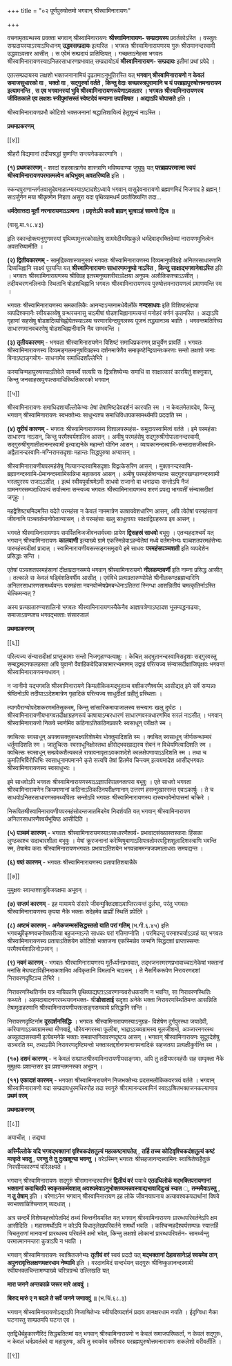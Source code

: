+++
title = "०२ पूर्णपुरुषोत्तमो भगवान् श्रीस्वामिनारायणः"

+++

वचनामृतग्रन्थस्य प्रवक्ता भगवान् श्रीस्वामिनारायणः **श्रीस्वामिनारायण- सम्प्रदायस्य** प्रवर्तकोऽस्ति । वस्तुतः सम्प्रदायस्याऽस्याऽभिधानम् **उद्धवसम्प्रदायः** इत्यस्ति । भगवतः श्रीस्वामिनारायणस्य गुरुः श्रीरामानन्दस्वामी उद्धवाऽवतार आसीत् । स एवेमं सम्प्रदायं प्रातिष्ठिपत् । गच्छताऽनेहसा भगवतः श्रीस्वामिनारायणस्याऽनितरसाधारणप्रभावात् सम्प्रदायोऽयं **श्रीस्वामिनारायण- सम्प्रदायः** इतीमां प्रथां प्रपेदे ।

एतत्सम्प्रदायस्य लक्षशो भक्तजनानामियं दृढतमाऽनुभूतिरस्ति यत् **भगवान् श्रीस्वामिनारायणो न केवलं समाजसुधारको वा** ,  **भक्तो वा** ,  **सद्गुरुर्वा वर्तते** ,  **किन्तु वेदाः सच्छास्त्रपुराणानि च यं परब्रह्मपुरुषोत्तमनारायण इत्यामनन्ति** ,  **स एव भगवानस्यां भुवि श्रीस्वामिनारायणरूपेणाऽवततार । भगवतः श्रीस्वामिनारायणस्य जीवितकाले एव लक्षशः स्त्रीपुमांसस्तं स्वेष्टदेवं मन्वाना उपासिषत । अद्याऽपि चोपासते** इति ।

श्रीस्वामिनारायणप्रभौ कोटिशो भक्तजनानां श्रद्धातिशायित्वं हेतुशून्यं नाऽस्ति ।

**प्रथमप्रकरणम्** 

[[४]]

श्रीहरौ विद्यमानां तदीयश्रद्धां पुष्णन्ति सन्त्यनेककारणानि ।

**(१) प्रथमकारणम्** -  शरदां सहस्रात्प्रागेव शास्त्राणि भविष्यवाण्या जुघुषुः यत् **परब्रह्मपरमात्मा स्वयं श्रीस्वामिनारायणपरमात्मत्वेन अधिभुवम् अवतरिष्यति** इति ।

स्कन्दपुराणान्तर्गतवासुदेवमाहात्म्यस्याऽष्टादशेऽध्याये भगवान् वासुदेवनारायणो ब्रह्माणमिदं निजगाद हे ब्रह्मन् ! साऽर्जुनेन मया श्रीकृष्णेन निहता असुरा यदा पृथिव्यामधर्मं प्रवर्तयिष्यन्ति तदा...

**धर्मदेवात्तदा मूर्तौ नरनारायणाऽऽत्मना । प्रवृत्तेऽपि कलौ ब्रह्मन् भूत्वाऽहं सामगो द्विजः ॥** 

(वासु.मा.१८.४३)

इति स्कान्दोक्त्यनुगुणमस्यां पृथिव्यामुत्तरकोसलेषु सामवेदीयविप्रकुले धर्मदेवाद्भक्तिदेव्यां नारायणमुनित्वेन अवतरिष्यामीति ।

**(२) द्वितीयकारणम्** -  सामुद्रिकशास्त्रानुसारं भगवतः श्रीस्वामिनारायणस्य दिव्यमानुषविग्रहे अनितरसाधारणानि दिव्यचिह्नानि साक्ष्यं पूरयन्ति यत् **श्रीस्वामिनारायणः साधारणमनुष्यो नाऽस्ति** ,  **किन्तु साक्षाद्भगवानेवाऽस्ति** इति । भगवतः श्रीस्वामिनारायणस्य श्रीविग्रह इतरमनुष्यशरीराऽपेक्षया अनुपमः अलौकिकश्चाऽऽसीत् । तदीयचरणनलिनयोः स्थितानि षोडशचिह्नानि भगवतः श्रीस्वामिनारायणस्य पुरुषोत्तमनारायणत्वं प्रमाणयन्ति स्म ।

भगवतः श्रीस्वामिनारायणस्य समकालिकैः आनन्दाऽन्तनामधेयैर्लोके **नन्दसाधवः** इति विशिष्टसंज्ञया व्यपदिश्यमानैः स्वीयकाव्येषु ग्रन्थरचनासु चाऽमीषां षोडशचिह्नानामत्यन्तं मनोहरं वर्णनं कृतमस्ति । अद्याऽपि गृहाणां सहस्रेषु षोडशदिव्यचिह्नोपेतस्याऽस्य चरणारविन्दयुगलस्य पूजनं तद्ध्यानञ्च भवति । भगवन्तमतिरिच्य साधारणमानवचरणेषु षोडशचिह्नानीमानि नैव सम्भवन्ति ।

**(३) तृतीयकारणम्** -  भगवता श्रीस्वामिनारायणेन विशिष्टं समाधिप्रकरणम् प्राचुर्येण प्रावर्ति । भगवतः श्रीस्वामिनारायणस्य दिव्यमङ्गलमानुषविग्रहस्य दर्शनमात्रेणैव समाकृष्टेन्द्रियान्तःकरणाः सन्तो लक्षशो जनाः विनाऽष्टाङ्गयोग- साधनामेव समाधिदशाँल्लेभिरे ।

कस्यचिन्महापुरुषस्याऽतिवेले सामर्थ्ये सत्यपि सः द्वित्रशिष्येभ्यः समाधिं वा साक्षात्कारं कारयितुं शक्नुयात्, किन्तु जनसाहस्रयुगपत्समाधिस्थितिकारको भगवान्

[[५]]

श्रीस्वामिनारायणः समाधिदशायाँल्लोकेभ्यः तेषां तेषामिष्टदेवदर्शनं कारयति स्म । न केवलमेतावदेव, किन्तु भगवान् श्रीस्वामिनारायणः स्वभक्तेभ्यः साधुभ्यश्च समाधिविधापकसामर्थ्यमपि प्रददाति स्म ।

**(४) तुरीयं कारणम्** -  भगवतः श्रीस्वामिनारायणस्य विशालपरमहंस- समुदायस्वामित्वं वर्तते । इमे परमहंसाः साधारणा नाऽसन्, किन्तु परमैश्वर्यशालिन आसन् । अमीषु परमहंसेषु सद्गुरुश्रीगोपालानन्दस्वामी, सद्गुरुश्रीगुणातीतानन्दस्वामी इत्याद्यनेके महान्तो योगिन आसन् । व्यापकानन्दस्वामि-सन्तदासजीस्वामि- अद्वैतानन्दस्वामि-मग्निरामसदृशाः महान्तः सिद्धपुरुषा अप्यासन् ।

श्रीस्वामिनारायणीयपरमहंसेषु नित्यानन्दस्वामिसदृशाः विद्वत्केसरिण आसन् । मुक्तानन्दस्वामि-ब्रह्मानन्दस्वामि-प्रेमानन्दस्वामिसन्निभा महाकवय आसन् । अमीषु परमहंसेष्वन्यतमः सद्गुरुरखण्डानन्दस्वामी भरतपुरस्य राजाऽऽसीत् । इत्थं स्वीयपूर्वाश्रमेऽमी साधवो राजानो वा धनाढ्याः सन्तोऽपि नैजं ग्रामनगरसम्पदाधिपत्यं सर्वात्मना सन्त्यज्य भगवतः श्रीस्वामिनारायणस्य शरणं प्रपद्य भागवतीं संन्यासदीक्षां जगृहुः ।

महद्वैशिष्ट्यमिदमस्ति यदेते परमहंसा न केवलं नाममात्रेण काषायवेशधारिण आसन्, अपि त्वेतेषां परमहंसानां जीवनानि पञ्चवर्तमानोपेतान्यासन् । ते परमहंसाः खलु साधुतायाः साक्षाद्विग्रहरूपा इव आसन् ।

भगवते श्रीस्वामिनारायणाय समर्पितनिजजीवनसर्वस्वाः प्रायेण **द्विसहस्रं साधवो** बभूवुः । एतन्महदाश्चर्यं यत् भगवान् श्रीस्वामिनारायणः **कालवाणी** इत्याख्ये ग्रामे एकस्मिन्नेवाऽहन्येतेषां मध्ये वर्तमानेभ्यः पञ्चशतपरमहंसेभ्यः पारमहंस्यदीक्षां प्रादात् । स्वामिनारायणीयसत्सङ्गसमुदाये इमे साधवः **परमहंसपञ्चशती** इति व्यपदेशेन प्रसिद्धाः सन्ति ।

एतेषां पञ्चशतपरमहंसानां दीक्षाप्रदानसमये भगवान् श्रीस्वामिनारायणो **नीलकण्ठवर्णी** इति नाम्ना प्रसिद्ध आसीत् । तत्काले सः केवलं षड्विंशतिवर्षीय आसीत् । एवंविधे प्रत्यग्रतारुण्योपेते श्रीनीलकण्ठब्रह्मचारिणि अनितरसाधारणसामर्थ्यवन्तः परमहंसा नवनवोन्मेषप्रेमबन्धेनाऽतितरां स्निग्धा आसन्नितीयं चमत्कृतिर्नाऽस्ति चेत्किमन्यत् ?

अस्य प्रत्यग्रतारुण्यशालिनो भगवतः श्रीस्वामिनारायणस्यैकेनैव आज्ञापत्रेणाऽष्टादश भूसम्पद्धनाढयाः, समाजाऽग्रण्यश्च भगवद्भक्ताः संसारजालं

**प्रथमप्रकरणम्** 

[[६]]

परित्यज्य संन्यासदीक्षां प्राप्तुकामाः सन्तो निजगृहाण्यत्याक्षुः । केचित् अद्भुतानन्दस्वामिसदृशाः सद्गुरवस्तु सम्बद्धमदनफलहस्ता अपि युवानो वैवाहिकवेदिकायामारभ्यमाणम् उद्वाहं परित्यज्य संन्यासदीक्षाजिघृक्षवः भगवन्तं श्रीस्वामिनारायणमन्वधावन् ।

न जानीमो यद्भगवति श्रीस्वामिनारायणे किमलौकिकमद्भुतञ्च वशीकरणैश्वर्यम् आसीद्यत् इमे सर्वे सम्पन्नाः श्रेष्ठिनोऽपि तदीयाऽऽदेशमात्रेण गृहादिकं परित्यज्य साधुदीक्षां ग्रहीतुं प्रस्थिताः ।

त्यागवैराग्योपदेशकरणमतिसुकरम्, किन्तु सांसारिकमायाजालस्य सन्त्यागः खलु दुर्घटः । श्रीस्वामिनारायणीयभागवतदीक्षाग्रहणरूपं काषायाऽम्बरधारणं साधारणवस्त्रधारणमिव सरलं नाऽसीत् । भगवान् श्रीस्वामिनारायणो निकषे स्वर्णमिव कठिनाऽतिकठिनप्रकारैः स्वसाधून् परीक्षते स्म ।

क्वचित्सः स्वसाधून् अपक्वसक्तुकभक्ष्यविशेषमेव भोक्तुमादिशति स्म । क्वचित् स्वसाधून् जीर्णकन्थाम्बरं धर्तुमादिशति स्म । जातुचित्सः स्वसाधूनिक्षोस्तथा क्षीरोद्भवखाद्यस्य सेवनं न विधेयमित्यादिशति स्म । क्वचित्सः स्वसाधून् सम्प्रवेकशैत्यकाले रात्रावनावृताऽवकाशदेशे कालक्षेपणायाऽऽदिशति स्म । तथा च कुमतिभिर्विरोधिभिः स्वसाधूनामपमानने कृते सत्यपि तेषां हितमेव चिन्त्यम् इत्ययमादेश आसीद्भगवतः श्रीस्वामिनारायणस्य स्वसाधुभ्यः ।

इमे साधवोऽपि भगवतः श्रीस्वामिनारायणस्याऽऽज्ञापरिपालनतत्परा बभूवुः । एते साधवो भगवता श्रीस्वामिनारायणेन क्रियमाणानां कठिनाऽतिकठिनपरीक्षणानाम् उत्तरणं हसन्मुखास्सन्त एवाऽकार्षुः । ते च साधवोऽनितरसाधारणसामर्थ्योपेताः सन्तोऽपि भगवतः श्रीस्वामिनारायणस्य दास्यभावेनोपासनां चक्रिरे ।

निरूपितश्रीस्वामिनारायणीयपरमहंसोदन्तजातमिदमेव निदर्शयति यत् भगवान् श्रीस्वामिनारायण अनितरसाधारणैश्वर्यभूयिष्ठ आसीदिति ।

**(५) पञ्चमं कारणम्** -  भगवतः श्रीस्वामिनारायणस्याऽसाधारणैश्वर्य- प्रभावादसंख्यास्तस्कराः हिंसका लुण्ठकाश्च सदाचारशीला बभूवुः । येषां क्रूरजनानां करेष्विषुबाणाऽसिपत्रतोमरपट्टिशशूलादिशस्त्राणि भवन्ति स्म, तेषामेव कराः श्रीस्वामिनारायणभगवतः प्रभावाऽतिशयेन भगवन्नाममन्त्रजपमालाधराः समपद्यन्त ।

**(६) षष्ठं कारणम्** -  भगवतः श्रीस्वामिनारायणस्य प्रतापातिशयान्नैके

[[७]]

मुमुक्षवः स्वान्तश्शत्रुविजयक्षमा अभूवन् ।

**(७) सप्तमं कारणम्** -  इह मायामये संसारे जीवन्मुक्तिदशाऽवाप्तिरत्यन्तं दुर्लभा, परंतु भगवतः श्रीस्वामिनारायणस्य कृपया नैके भक्ताः सदेहमेव ब्राह्मीं स्थितिं प्रपेदिरे ।

**(८) अष्टमं कारणम्** -  **अनेकजन्मसंसिद्धस्ततो याति परां गतिम्** (भ.गी.६.४५) इति भगवच्छ्रीकृष्णवचनोक्तरीत्या बहुजन्माऽन्ते साधकः परां गतिमाप्नोति । परमिदन्तु परमाश्चर्याऽऽवहं यत् भगवतः श्रीस्वामिनारायणस्य प्रतापाऽतिशयेन कोटिशो भक्तजना एकस्मिन्नेव जन्मनि सिद्धदशां प्राप्तास्सन्तः परमैश्वर्यशालिनोऽभवन् ।

**(९) नवमं कारणम्** -  भगवतः श्रीस्वामिनारायणस्य मूर्तेर्ध्यानप्रभावात्, तद्भजनस्मरणप्रभावाच्चाऽनेकेषां भक्तानां मनांसि मेघघटाविहीनमाकाशमिव अविकृतानि विमलानि चाऽसन् । ते नैसर्गिकरूपेण निरावरणदशां निरावरणदृष्टिञ्च लेभिरे ।

निरावरणस्थितिर्नाम यत्र मायिकानि पृथिव्याद्यष्टाऽऽवरणान्यवरोधकराणि न भवन्ति, सा निरावरणस्थितिः कथ्यते । अहमदाबादनगरस्थयवनभक्त- श्री**डोसाताई** सदृशा अनेके भक्ता निरावरणस्थितिमन्त आसन्निति तेषामुदाहरणानि श्रीस्वामिनारायणीयसत्सङ्गसमवाये प्रसिद्धानि सन्ति ।

निरावरणदृष्टिर्नाम **दूरदर्शनसिद्धिः** ।  भगवतः श्रीस्वामिनारायणस्याऽनुग्रह- विशेषेण दुर्गपुरस्था जयादेवी, करियाणाऽऽख्यग्रामस्था मीणबाई, धौरेयनगरस्था फूलीबा, भाद्राऽऽख्यग्रामस्य मूलजीशर्मा, अञ्जारनगरस्थ अच्युतदासस्वामी इत्येवमनेके भक्ताः समवाप्तनिरावरणदृष्टय आसन् । भगवान् श्रीस्वामिनारायणः सुदूरदेशेषु सञ्चरति स्म, तथाऽपीमे निरावरणदृष्टिमन्तो भक्तास्तद्दर्शनगमनागमनादिकं सहजतया प्रत्यक्षीकुर्वन्ति स्म ।

**(१०) दशमं कारणम्** -  न केवलं सम्प्राप्तश्रीस्वामिनारायणीयसङ्गमाः, अपि तु तदीयपरमहंसैः सह सम्पृक्ता नैके मुमुक्षवः प्रशान्तसर इव प्रशान्तमनस्का अभूवन् ।

**(११) एकादशं कारणम्** -  भगवता श्रीस्वामिनारायणेन निजभक्तेभ्यः प्रदत्तमलौकिकवरत्रयं वर्तते । भगवान् श्रीस्वामिनारायणो यदा सम्प्रदायधुरमधिरुरोह तदा स्वगुरुं श्रीरामानन्दस्वामिनं स्वाऽऽश्रितभक्तजनकल्याणाय **प्रथमं वरम्** 

**प्रथमप्रकरणम्** 

[[८]]

अयाचीत् । तद्यथा

**अस्मिँल्लोके यदि भगवद्भक्तानां वृश्चिकदंशतुल्यं महत्कष्टमापतेत्** ,  **तर्हि तच्च कोटिवृश्चिकदंशतुल्यं कष्टं मत्कृते भवतु** ,  **परन्तु ते तु दुःखशून्या भवन्तु ।** वरेऽस्मिन् भगवतः श्रीसहजानन्दस्वामिनः स्वाश्रितेष्वहैतुकं निस्सीमकारुण्यं परिलक्ष्यते ।

भगवान् श्रीस्वामिनारायणः सद्गुरुं श्रीरामानन्दस्वामिनं **द्वितीयं वरं** ययाचे **एतदधिलोकं मद्भक्तिपरायणानां भक्तानां कदाचिदपि स्वकृतकर्मवशात् अवश्यमेवाऽनुभोक्तव्यमन्नवस्त्राद्यभावादिदुःखं स्यात** ्, **तन्ममैवाऽस्तु** ,  **न  तु तेषाम्** इति । वरेणाऽनेन भगवान् श्रीस्वामिनारायण इह लोके जीवनयापनाय अत्यावश्यकपदार्थानां विषये स्वभक्तान्निश्चिन्तान् व्यदधात् ।

अत्र सन्दर्भे विशेषमहत्त्वोपेतमिदं तथ्यं चिन्तनीयमस्ति यत् भगवान् श्रीस्वामिनारायणः प्रारब्धपरिवर्तनेऽपि क्षम आसीदिति । महासमर्थोऽपि न कोऽपि विधातृलेखपरिवर्तने समर्थो भवति । कश्चिन्महदैश्वर्यसम्पन्नः स्यात्तर्हि त्रिचतुराणां मानवानां प्रारब्धस्य परिवर्तने क्षमो भवेत्, किन्तु लक्षशो लोकानां प्रारब्धपरिवर्तन- सामर्थ्यन्तु परमात्मानमन्तरा कुत्राऽपि न भवति ।

भगवान् श्रीस्वामिनारायणः स्वाश्रितजनेभ्यः **तृतीयं वरं** स्वयं प्रददौ यत् **मद्भक्तानां देहावसानेऽहं स्वयमेव तान् अपुनरावृत्तिलक्षणमक्षरधाम नेष्यामि** इति । वरदानमिदं सन्दर्भयन् सद्गुरुः श्रीनिष्कुलानन्दस्वामी स्वीयभक्तचिन्तामण्याख्ये चरित्रग्रन्थे उल्लिखति यत्

**मारा जनने अन्तकाळे जरूर मारे आववुं ।** 

**बिरुद मारुं ए न बदले ते सर्वे जनने जणाववुं ॥** (भ.चिं.६८.३)

भगवान् श्रीस्वामिनारायणोऽद्याऽपि निजाश्रितेभ्यः स्वीयदिव्यदर्शनं प्रदाय तानक्षरधाम नयति । ईदृग्विधा नैका घटनास्तु साम्प्रतमपि घटन्त एव ।

एतद्विधैर्बहुकारणैरिदं सिद्ध्यतितमां यत् भगवान् श्रीस्वामिनारायणो न केवलं समाजपरिष्कर्ता, न केवलं सद्गुरुः, न केवलं धर्मप्रवर्तको वा महापुरुषः, अपि तु स्वयमेव सर्वेश्वरः परब्रह्मपुरुषोत्तमनारायणः सकलेशो वरीवर्तीति ।

[[९]]
